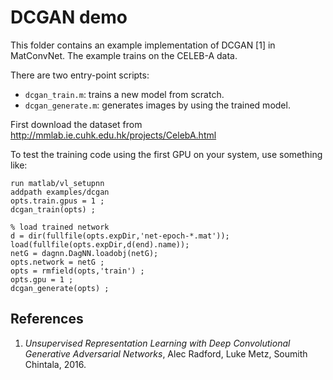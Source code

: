 # DCGAN demo

This folder contains an example implementation of DCGAN [1] in
MatConvNet. The example trains on the CELEB-A data.

There are two entry-point scripts:

* `dcgan_train.m`: trains a new model from scratch.
* `dcgan_generate.m`: generates images by using the trained model.

First download the dataset from
http://mmlab.ie.cuhk.edu.hk/projects/CelebA.html

To test the training code using the first GPU on your system, use
something like:

    run matlab/vl_setupnn
    addpath examples/dcgan
    opts.train.gpus = 1 ;
    dcgan_train(opts) ;
    
    % load trained network
    d = dir(fullfile(opts.expDir,'net-epoch-*.mat'));
    load(fullfile(opts.expDir,d(end).name));
    netG = dagnn.DagNN.loadobj(netG);
    opts.network = netG ; 
    opts = rmfield(opts,'train') ;
    opts.gpu = 1 ;
    dcgan_generate(opts) ;

## References

1. *Unsupervised Representation Learning with Deep Convolutional Generative 
    Adversarial Networks*, Alec Radford, Luke Metz, Soumith Chintala, 2016.
